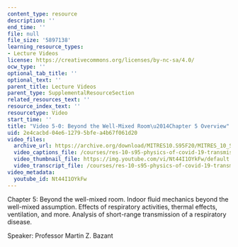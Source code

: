 ```yaml
---
content_type: resource
description: ''
end_time: ''
file: null
file_size: '5897138'
learning_resource_types:
- Lecture Videos
license: https://creativecommons.org/licenses/by-nc-sa/4.0/
ocw_type: ''
optional_tab_title: ''
optional_text: ''
parent_title: Lecture Videos
parent_type: SupplementalResourceSection
related_resources_text: ''
resource_index_text: ''
resourcetype: Video
start_time: ''
title: "Video 5-0: Beyond the Well-Mixed Room\u2014Chapter 5 Overview"
uid: 2e4cacbd-04e6-1279-5bfe-a4b67f061d20
video_files:
  archive_url: https://archive.org/download/MITRES10.S95F20/MITRES_10_S95F20_0500_300k.mp4
  video_captions_file: /courses/res-10-s95-physics-of-covid-19-transmission-fall-2020/4f7ab1dd39395bbaa13d8456fb7203c0_Nt44I1OYkFw.vtt
  video_thumbnail_file: https://img.youtube.com/vi/Nt44I1OYkFw/default.jpg
  video_transcript_file: /courses/res-10-s95-physics-of-covid-19-transmission-fall-2020/25fd6f46472d3980495fdce1415b133f_Nt44I1OYkFw.pdf
video_metadata:
  youtube_id: Nt44I1OYkFw
---
```


Chapter 5: Beyond the well-mixed room. Indoor fluid mechanics beyond the well-mixed assumption. Effects of respiratory activities, thermal effects, ventilation, and more. Analysis of short-range transmission of a respiratory disease.

Speaker: Professor Martin Z. Bazant

